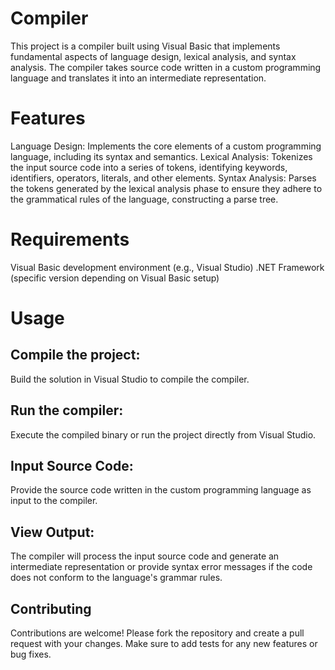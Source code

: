 # Compiler
This project is a compiler built using Visual Basic that implements fundamental aspects of language design, lexical analysis, and syntax analysis. The compiler takes source code written in a custom programming language and translates it into an intermediate representation.

# Features

Language Design: Implements the core elements of a custom programming language, including its syntax and semantics.
Lexical Analysis: Tokenizes the input source code into a series of tokens, identifying keywords, identifiers, operators, literals, and other elements.
Syntax Analysis: Parses the tokens generated by the lexical analysis phase to ensure they adhere to the grammatical rules of the language, constructing a parse tree.

# Requirements

Visual Basic development environment (e.g., Visual Studio)
.NET Framework (specific version depending on Visual Basic setup)

# Usage

## Compile the project:

Build the solution in Visual Studio to compile the compiler.

## Run the compiler:

Execute the compiled binary or run the project directly from Visual Studio.

## Input Source Code:

Provide the source code written in the custom programming language as input to the compiler.

## View Output:

The compiler will process the input source code and generate an intermediate representation or provide syntax error messages if the code does not conform to the language's grammar rules.

## Contributing
Contributions are welcome! Please fork the repository and create a pull request with your changes. Make sure to add tests for any new features or bug fixes.
